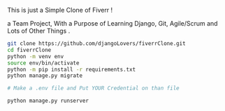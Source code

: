 This is just a Simple Clone of Fiverr !

a Team Project, With a Purpose of Learning Django, Git, Agile/Scrum and Lots of Other Things .



``` sh
git clone https://github.com/djangoLovers/fiverrClone.git
cd fiverrClone
python -m venv env
source env/bin/activate
python -m pip install -r requirements.txt
python manage.py migrate

# Make a .env file and Put YOUR Credential on than file

python manage.py runserver
```

